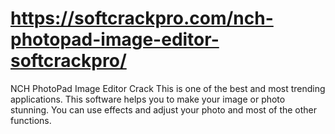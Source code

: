 # https://softcrackpro.com/nch-photopad-image-editor-softcrackpro/
NCH PhotoPad Image Editor Crack  This is one of the best and most trending applications. This software helps you to make your image or photo stunning. You can use effects and adjust your photo and most of the other functions.
